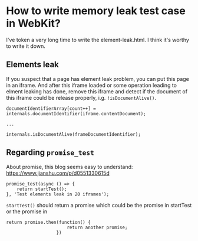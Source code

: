 # How to write memory leak test case in WebKit?

I've token a very long time to write the element-leak.html. I think it's worthy to write it down.

## Elements leak

If you suspect that a page has element leak problem, you can put this page in an iframe. And after this iframe loaded or some operation leading to elment leaking has done, remove this iframe and detect if the document of this iframe could be release properly, i.g. `!isDocumentAlive()`.

```
documentIdentifierArray[count++] = internals.documentIdentifier(iframe.contentDocument);

...

internals.isDocumentAlive(frameDocumentIdentifier);

```

## Regarding `promise_test`

About promise, this blog seems easy to understand: https://www.jianshu.com/p/d0551330615d

```
promise_test(async () => {
    return startTest();
}, 'Test elements leak in 20 iframes');
```

`startTest()` should return a promise which could be the promise in startTest or the promise in 

```
return promise.then(function() {
                       return another promise;
                   })

```


